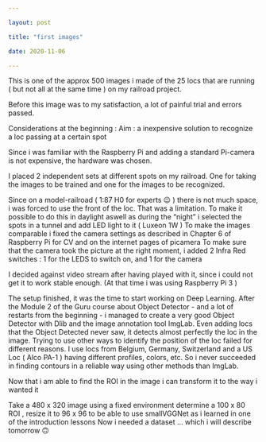```yaml
---

layout: post

title: "first images"

date: 2020-11-06

---
```



This is one of the approx 500 images i made of the 25 locs that are running ( but not all at the same time ) on my railroad project.

Before this image was to my satisfaction, a lot of painful trial and errors passed.

Considerations at the beginning :
Aim : a inexpensive solution to recognize a loc passing at a certain spot

Since i was familiar with the Raspberry Pi and adding a standard Pi-camera is not expensive, the
hardware was chosen.

I placed 2 independent sets at different spots on my railroad. One for taking the images to be trained and one for the images to be recognized.

Since on a model-railroad ( 1:87 H0 for experts :wink: ) there is not much space, i was forced to use the front of the loc. That was a limitation.
To make it possible to do this in daylight aswell as during the “night” i selected the spots in a tunnel and add LED light to it ( Luxeon 1W )
To make the images comparable i fixed the camera settings as described in Chapter 6 of Raspberry Pi for CV and on the internet pages of picamera
To make sure that the camera took the picture at the right moment, i added 2 Infra Red switches : 1 for the LEDS to switch on, and 1 for the camera

I decided against video stream after having played with it, since i could not get it to work stable enough. (At that time i was using Raspberry Pi 3 )

The setup finished, it was the time to start working on Deep Learning.
After the Module 2 of the Guru course about Object Detector - and a lot of restarts from the beginning - i managed to create a very good Object Detector with Dlib and the image annotation tool ImgLab. Even adding locs that the Object Detected never saw, it detects almost perfectly the loc in the image.
Trying to use other ways to identify the position of the loc failed for different reasons. I use locs from Belgium, Germany, Switzerland and a US Loc ( Alco PA-1 ) having different profiles, colors, etc. So i never succeeded in finding contours in a reliable way using other methods than ImgLab.

Now that i am able to find the ROI in the image i can transform it to the way i wanted it

Take a 480 x 320 image using a fixed environment
determine a 100 x 80 ROI ,
resize it to 96 x 96 to be able to use smallVGGNet as i learned in one of the introduction lessons
Now i needed a dataset … which i will describe tomorrow :upside_down_face:
